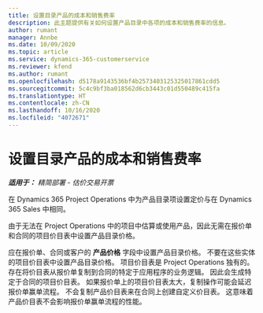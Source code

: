 ```yaml
---
title: 设置目录产品的成本和销售费率
description: 此主题提供有关如何设置产品目录中各项的成本和销售费率的信息。
author: rumant
manager: Annbe
ms.date: 10/09/2020
ms.topic: article
ms.service: dynamics-365-customerservice
ms.reviewer: kfend
ms.author: rumant
ms.openlocfilehash: d5178a9143536bf4b2573403125325017861cdd5
ms.sourcegitcommit: 5c4c9bf3ba018562d6cb3443c01d550489c415fa
ms.translationtype: HT
ms.contentlocale: zh-CN
ms.lasthandoff: 10/16/2020
ms.locfileid: "4072671"
---
```

# <a name="set-up-cost-and-sales-rates-for-catalog-products"></a>设置目录产品的成本和销售费率

_**适用于：** 精简部署 - 估价交易开票_


在 Dynamics 365 Project Operations 中为产品目录项设置定价与在 Dynamics 365 Sales 中相同。

由于无法在 Project Operations 中的项目中估算或使用产品，因此无需在报价单和合同的项目价目表中设置产品目录价格。

应在报价单、合同或客户的 **产品价格** 字段中设置产品目录价格。 不要在这些实体的项目价目表中设置产品目录价格。 项目价目表是 Project Operations 独有的。 存在将价目表从报价单复制到合同的特定于应用程序的业务逻辑。 因此会生成特定于合同的项目价目表。 如果报价单上的项目价目表太大，复制操作可能会延迟报价单赢单流程。 不会复制产品价目表来在合同上创建自定义价目表。 这意味着产品价目表不会影响报价单赢单流程的性能。

